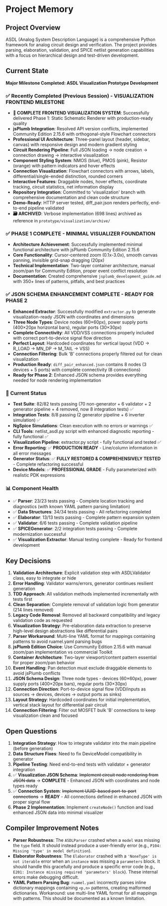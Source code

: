 # Project Memory

## Project Overview
ASDL (Analog System Description Language) is a comprehensive Python framework for analog circuit design and verification. The project provides parsing, elaboration, validation, and SPICE netlist generation capabilities with a focus on hierarchical design and test-driven development.

## Current State
**Major Milestone Completed: ASDL Visualization Prototype Development**

### ✅ **Recently Completed (Previous Session) - VISUALIZATION FRONTEND MILESTONE**
- **🎉 COMPLETE FRONTEND VISUALIZATION SYSTEM**: Successfully delivered Phase 1: Static Schematic Renderer with production-ready quality
- **jsPlumb Integration**: Resolved API version conflicts, implemented Community Edition 2.15.6 with orthogonal-style Flowchart connectors
- **Professional UI Architecture**: Three-panel layout (header, sidebar, canvas) with responsive design and modern gradient styling
- **Circuit Rendering Pipeline**: Full JSON loading → node creation → connection drawing → interactive visualization
- **Component Styling System**: NMOS (blue), PMOS (pink), Resistor (orange) with pattern indicators and hover effects
- **Connection Visualization**: Flowchart connectors with arrows, labels, differential/single-ended distinction, rounded corners
- **Interactive Features**: Draggable nodes, hover effects, coordinate tracking, circuit statistics, net information display
- **Repository Integration**: Committed to 'visualization' branch with comprehensive documentation and clean code structure
- **Demo-Ready**: HTTP server tested, diff_pair.json renders perfectly, end-to-end pipeline validated
- **🗃️ ARCHIVED**: Verbose implementation (698 lines) archived as reference in `prototype/visualization/archive/`

### ✅ **PHASE 1 COMPLETE - MINIMAL VISUALIZER FOUNDATION**
- **Architecture Achievement**: Successfully implemented minimal functional architecture with jsPlumb Community Edition 2.15.6
- **Core Functionality**: Cursor-centered zoom (0.1x-3.0x), smooth canvas panning, invisible grid-snap dragging (20px)
- **Technical Implementation**: Two-layer container architecture, manual zoom/pan for Community Edition, proper event conflict resolution
- **Documentation**: Created comprehensive `jsplumb_development_guide.md` with 350+ lines of patterns, pitfalls, and best practices

### ✅ **JSON SCHEMA ENHANCEMENT COMPLETE - READY FOR PHASE 2**
- **Enhanced Extractor**: Successfully modified `extractor.py` to generate visualization-ready JSON with coordinates and dimensions
- **Three Node Types**: Device nodes (60×60px), power supply ports (400×20px horizontal bars), regular ports (30×30px)
- **Complete Connectivity**: All VDD/VSS connections properly included with correct port-to-device signal flow direction
- **Perfect Layout**: Hardcoded coordinates for vertical layout (VDD → R_LOAD → MN_DP → M_TAIL → VSS)
- **Connection Filtering**: Bulk 'B' connections properly filtered out for clean visualization
- **Production Ready**: `diff_pair_enhanced.json` contains 8 nodes (3 devices + 5 ports) with complete connectivity (8 connections)
- **Ready for Phase 2**: Enhanced JSON schema provides everything needed for node rendering implementation

### 🔧 **Current Status**
- **Test Suite**: 82/82 tests passing (70 non-generator + 6 validator + 2 generator pipeline + 4 removed, now 8 integration tests) ✅
- **Integration Tests**: 8/8 passing (2 generator pipeline + 6 inverter simulation) ✅
- **NgSpice Simulations**: Clean execution with no errors or warnings ✅
- **CLI Tools**: netlist_asdl.py script with enhanced diagnostic reporting - fully functional ✅
- **Visualization Pipeline**: extractor.py script - fully functional and tested ✅
- **Error Reporting**: ✅ **PRODUCTION READY** - Line/column information in all error messages
- **Generator Status**: ✅ **FULLY RESTORED & COMPREHENSIVELY TESTED** - Complete refactoring successful
- **Device Models**: ✅ **PROFESSIONAL GRADE** - Fully parameterized with realistic PDK expressions

### 📊 **Component Health**
- ✅ **Parser**: 23/23 tests passing - Complete location tracking and diagnostics (with known YAML pattern parsing limitation)
- ✅ **Data Structures**: 34/34 tests passing - All refactoring completed  
- ✅ **Elaborator**: 13/13 tests passing - Complete pattern expansion system
- ✅ **Validator**: 6/6 tests passing - Complete validation pipeline
- ✅ **SPICEGenerator**: 2/2 integration tests passing - Complete modernization successful
- ✅ **Visualization Extractor**: Manual testing complete - Ready for frontend development

## Key Decisions
1. **Validation Architecture**: Explicit validation step with ASDLValidator class, easy to integrate or hide
2. **Error Handling**: Validator warns/errors, generator continues resilient generation
3. **TDD Approach**: All validation methods implemented incrementally with tests first
4. **Clean Separation**: Complete removal of validation logic from generator (214 lines removed)
5. **Legacy Code Removal**: Removed all backward compatibility and legacy validation code as requested
6. **Visualization Strategy**: Pre-elaboration data extraction to preserve high-level design abstractions like differential pairs
7. **Parser Workaround**: Multi-line YAML format for mappings containing patterns to avoid ruamel.yaml parsing bugs
8. **jsPlumb Edition Choice**: Use Community Edition 2.15.6 with manual zoom/pan implementation vs commercial Toolkit
9. **Container Architecture**: Two-layer viewport/content pattern essential for proper zoom/pan behavior
10. **Event Handling**: Pan detection must exclude draggable elements to avoid jsPlumb conflicts
11. **JSON Schema Design**: Three node types - devices (60×60px), power supply ports (400×20px bars), regular ports (30×30px)
12. **Connection Direction**: Port-to-device signal flow (VDD/inputs as sources → devices, devices → output ports as sinks)
13. **Layout Strategy**: Hardcoded coordinates for initial implementation, vertical stack layout for differential pair circuit
14. **Connection Filtering**: Filter out MOSFET bulk 'B' connections to keep visualization clean and focused

## Open Questions
1. **Integration Strategy**: How to integrate validator into the main pipeline (before generation)
2. **Data Structure Fixes**: Need to fix DeviceModel compatibility in generator
3. **Pipeline Testing**: Need end-to-end tests with validator + generator integration
4. ✅ **Visualization JSON Schema**: ~~Implement circuit node rendering from JSON data~~ → **COMPLETE** - Enhanced JSON with coordinates and node types ready
5. ✅ **Connection System**: ~~Implement UUID-based port-to-port connections~~ → **READY** - All connections defined in enhanced JSON with proper signal flow
6. **Phase 2 Implementation**: Implement `createNode()` function and load enhanced JSON data into minimal visualizer

## Compiler Improvement Notes
- **Parser Robustness**: The `ASDLParser` crashed when a `model` was missing the `type` field. It should instead produce a user-friendly error (e.g., `P104: Missing 'type' in model definition`).
- **Elaborator Robustness**: The `Elaborator` crashed with a `'NoneType' is not iterable` error when an `instance` was missing a `parameters` block. It should handle this gracefully and produce a specific error code (e.g., `E201: Instance missing required 'parameters' block`). These internal errors make debugging difficult.
- **YAML Pattern Parsing Bug**: `ruamel.yaml` incorrectly parses inline dictionary mappings containing `<p,n>` patterns, creating malformed dictionaries. Workaround: use multi-line YAML format for all mappings with patterns. This should be documented as a known limitation.